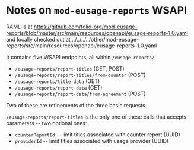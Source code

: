 # Notes on `mod-eusage-reports` WSAPI

RAML is at https://github.com/folio-org/mod-eusage-reports/blob/master/src/main/resources/openapi/eusage-reports-1.0.yaml
       and locally checked out at ../../../../other/mod-eusage-reports/src/main/resources/openapi/eusage-reports-1.0.yaml

It contains five WSAPI endpoints, all within `/eusage-reports/`

* `/eusage-reports/report-titles` (GET, POST)
* `/eusage-reports/report-titles/from-counter` (POST)
* `/eusage-reports/title-data` (GET)
* `/eusage-reports/report-data` (GET)
* `/eusage-reports/report-data/from-agreement` (POST)

Two of these are refinements of the three basic requests.

`/eusage-reports/report-titles` is the only one of these calls that accepts parameters -- two optional ones:
* `counterReportId` -- limit titles associated with counter report (UUID)
* `providerId` -- limit titles associated with usage provider (UUID)

